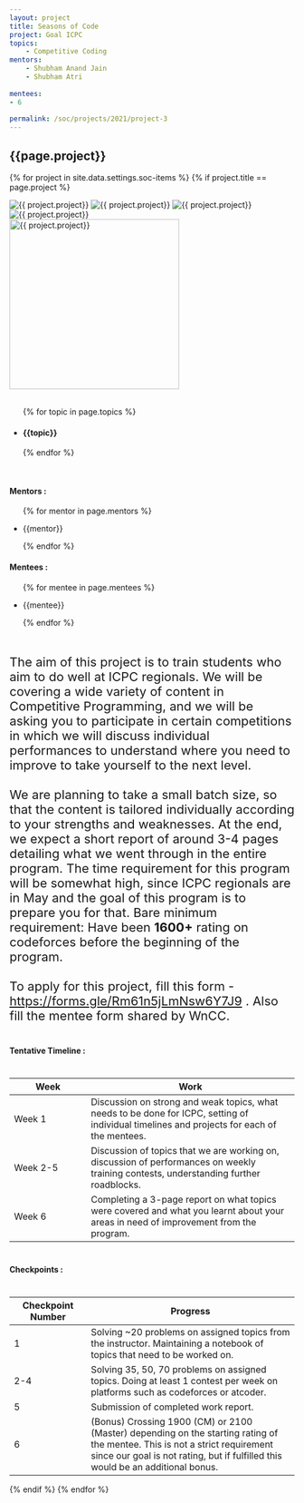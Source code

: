 ```yaml
---
layout: project
title: Seasons of Code
project: Goal ICPC
topics:
    - Competitive Coding
mentors:
    - Shubham Anand Jain
    - Shubham Atri   
    
mentees:
- 6
    
permalink: /soc/projects/2021/project-3
---
```


<h2 class="display1 m-3 p-3 text-center project-title">{{page.project}}</h2>

{% for project in site.data.settings.soc-items %}
{% if project.title == page.project %}
<div class ="img-soc d-block"> 
    <img src="{{ site.baseurl }}/{{ project.image }}" alt="{{ project.project}}" class="image-1">
    <img src="{{ site.baseurl }}/{{ project.image }}" alt="{{ project.project}}" class="image-2">
    <img src="{{ site.baseurl }}/{{ project.image }}" alt="{{ project.project}}" class="image-3">
    <img src="{{ site.baseurl }}/{{ project.image }}" alt="{{ project.project}}" class="image-4">
</div>
<div class = "mobile-img-soc">
  <img src="{{ site.baseurl }}/{{ project.image }}"  width = "300" height="300" alt="{{ project.project}}" class="border rounded">
  </div>
<div>
    <br>
    <ul>
        {% for topic in page.topics %}
        <li><h4 class="text-primary text-center">{{topic}}</h4></li>
        {% endfor %}
    </ul>
    <br>
    <h4 class="display3  ">Mentors :</h4> 
    <ul>
        {% for mentor in page.mentors %}
        <li><p class="lead">{{mentor}}</p></li>
        {% endfor %}
    </ul>
    <h4 class="display3  ">Mentees :</h4> 
    <ul>
        {% for mentee in page.mentees %}
        <li><p class="lead">{{mentee}}</p></li>
        {% endfor %}
    </ul>
</div>
<div>
    <p class="display3 project-desc" style = "font-size:22px;" >
        <br>
        The aim of this project is to train students who aim to do well at ICPC regionals. We will be covering a wide variety of content in Competitive Programming, and we will be asking you to participate in certain competitions in which we will discuss individual performances to understand where you need to improve to take yourself to the next level.
        <br><br>
        We are planning to take a small batch size, so that the content is tailored individually according to your strengths and weaknesses. At the end, we expect a short report of around 3-4 pages detailing what we went through in the entire program. The time requirement for this program will be somewhat high, since ICPC regionals are in May and the goal of this program is to prepare you for that. Bare minimum requirement: Have been 
        <strong>1600+</strong> rating on codeforces before the beginning of the program.
        <br><br>
        To apply for this project, fill this form - <a href = "https://forms.gle/Rm61n5jLmNsw6Y7J9">https://forms.gle/Rm61n5jLmNsw6Y7J9</a> . Also fill the mentee form shared by WnCC.
    </p>
</div>
<div class ="d-flex">
<div>
    <h4 class="display3" style="margin:40px 0px 40px 0px;">Tentative Timeline :</h4>
    <table class="table table-striped">
    <thead>
        <tr>
        <th>Week</th>
        <th>Work</th>
        </tr>
    </thead>
    <tbody>
    <tr>
      <td style='width: 120px'>Week 1</td>
      <td>Discussion on strong and weak topics, what needs to be done for ICPC, setting of individual timelines and projects for each of the mentees.</td>
    </tr>
    <tr>
      <td>Week 2-5</td>
      <td>Discussion of topics that we are working on, discussion of performances on weekly training contests, understanding further roadblocks.</td>
    </tr>
    <tr>
      <td>Week 6</td>
      <td>Completing a 3-page report on what topics were covered and what you learnt about your areas in need of improvement from the program.</td>
    </tr>
    </tbody>
    </table>
</div>
<div>
    <h4 class="display3" style="margin:40px 0px 40px 0px;">Checkpoints :</h4>
    <table class="table table-striped">
    <thead>
        <tr>
        <th>Checkpoint Number</th>
        <th>Progress</th>
        </tr>
    </thead>
    <tbody>
    <tr>
      <td style='width: 120px'>1</td>
      <td>Solving ~20 problems on assigned topics from the instructor. Maintaining a notebook of topics that need to be worked on.</td>
    </tr>
    <tr>
      <td>2-4</td>
      <td>Solving 35, 50, 70 problems on assigned topics. Doing at least 1 contest per week on platforms such as codeforces or atcoder.</td>
    </tr>
    <tr>
      <td>5</td>
      <td>Submission of completed work report.</td>
    </tr>
    <tr>
      <td>6</td>
      <td>(Bonus) Crossing 1900 (CM) or 2100 (Master) depending on the starting rating of the mentee. This is not a strict requirement since our goal is not rating, but if fulfilled this would be an additional bonus.</td>
    </tr>
    </tbody>
    </table>
</div>
</div>
{% endif %}
{% endfor %}
